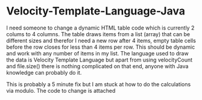 # Velocity-Template-Language-Java

I need someone to change a dynamic HTML table code which is currently 2 colums to 4 columns. The table draws items from a list (array) that can be different sizes and therefor I need a new row after 4 items, empty table cells before the row closes for less than 4 items per row. This should be dynamic and work with any number of items in my list.
The language used to draw the data is Velocity Template Language but apart from using velocityCount and file.size() there is nothing complicated on that end, anyone with Java knowledge can probably do it.

This is probably a 5 minute fix but I am stuck at how to do the calculations via modulo.
The code to change is attached

